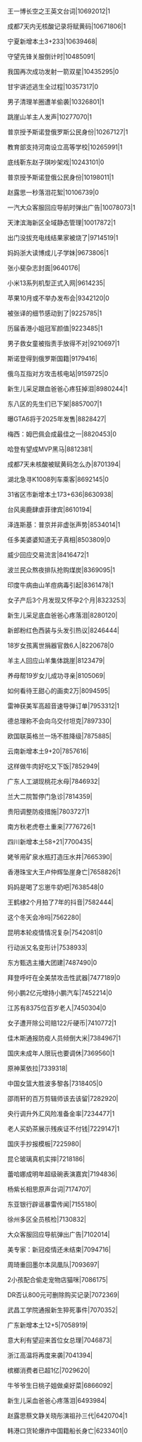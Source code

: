 王一博长空之王英文台词|10692012|1

成都7天内无核酸记录将赋黄码|10671806|1

宁夏新增本土3+233|10639468|

守望先锋关服倒计时|10485091|

我国再次成功发射一箭双星|10435295|0

甘宇讲述逃生全过程|10357317|0

男子清理羊圈遭羊偷袭|10326801|1

跳崖山羊主人发声|10277070|1

普京授予斯诺登俄罗斯公民身份|10267127|1

教育部支持河南设立高等学校|10265991|1

底线靳东赵子琪吵架戏|10243101|0

普京授予斯诺登俄公民身份|10198011|1

赵露思一秒落泪花絮|10106739|0

一汽大众客服回应导航时弹出广告|10078073|1

天津滨海新区全域静态管理|10017872|1

出门没拔充电线结果家被烧了|9714519|1

妈妈浙大读博成儿子学妹|9673806|1

张小斐杂志封面|9640176|

小米13系列机型正式入网|9614235|

苹果10月或不举办发布会|9342120|0

被张译的细节感动到了|9225785|1

历届香港小姐冠军颜值|9223485|1

男子救女童被指责手放得不对|9210697|1

斯诺登得到俄罗斯国籍|9179416|

俄乌互指对方攻击核电站|9159725|0

新生儿采足跟血爸爸心疼狂掉泪|8980244|1

东八区的先生们已下架|8857007|1

曝GTA6将于2025年发售|8828427|

梅西：姆巴佩会成最佳之一|8820453|0

哈登有望成MVP黑马|8812381|

成都7天未核酸被赋黄码怎么办|8701394|

湖北急寻K1008列车乘客|8692145|0

31省区市新增本土173+636|8630938|

台风奥鹿肆虐菲律宾|8610194|

泽连斯基：普京并非虚张声势|8534014|1

任多美婆婆知道无子真相|8503809|0

威少回应交易流言|8416472|1

波兰民众熬夜排队抢购煤炭|8369095|1

印度牛病由山羊痘病毒引起|8361478|1

女子产后3个月发现又怀孕2个月|8323253|

新生儿采足底血爸爸心疼落泪|8280120|

新郎粉红色西装与头发引热议|8246444|

18岁女孩离世捐器官救6人|8220678|0

羊主人回应山羊集体跳崖|8123479|

养母帮19岁女儿成功寻亲|8105069|

如何看待王甜心的画卖2万|8094595|

雷神获美军高超音速导弹订单|7953312|1

德总理称不会向乌交付坦克|7897330|

欧国联英格兰一场不胜降级|7875885|

云南新增本土9+20|7857616|

这样做牛肉好吃又下饭|7852949|

广东人工湖现桃花水母|7846932|

兰大二院暂停门急诊|7814359|

贵阳调整防疫措施|7803727|1

南方秋老虎卷土重来|7776726|1

四川新增本土58+21|7700435|

姥爷用矿泉水瓶打造压水井|7665390|

香港珠宝大王卢仲辉坠崖身亡|7658826|1

妈妈是喝了忘崽牛奶吧|7638548|0

王鹤棣2个月拍了7年的抖音|7582444|

这个冬天会冷吗|7562280|

昆明本轮疫情情况复杂|7542081|0

行动派又名变形计|7538933|

东方甄选主播大团建|7487490|0

拜登呼吁在全美禁攻击性武器|7477189|0

何小鹏2亿元增持小鹏汽车|7452214|0

江苏有8375位百岁老人|7450304|0

女子遭开除公司赔122斤硬币|7410772|1

佳木斯通报防疫人员倾倒大米|7384967|1

国庆未成年人限玩也要调休|7369560|1

原神莱依拉|7339318|

中国女篮大胜波多黎各|7318405|0

邵雨轩的百万剪辑师该去该留|7282920|

央行调升外汇风险准备金率|7234477|1

老人买奶茶展示残疾证不付钱|7229147|1

国庆手抄报模板|7225980|

昆仑玻璃真机实摔|7218186|

蕾哈娜成明年超级碗表演嘉宾|7194836|

杨紫长相思原声台词|7174707|

东亚银行辟谣暴雷传闻|7155180|

徐州多区全员核检|7130832|

大众客服回应导航弹出广告|7102014|

美专家：新冠疫情还未结束|7094716|

周琦重回墨尔本凤凰队|7093697|

2小孩配合偷走宠物店猫咪|7086175|

DR否认800元可删除购买记录|7072369|

武昌工学院通报新生猝死事件|7070352|

广东新增本土12+5|7058919|

意大利有望迎来首位女总理|7046873|

浙江高温将再度来袭|7041394|

槟榔消费者已超1亿|7029620|

牛爷爷生日桃子姐做桌好菜|6866092|

新生儿采血爸爸心疼落泪|6493984|

赵露思蔡文静关晓彤演祖孙三代|6420704|1

韩港口货轮爆炸中国籍船长身亡|6233401|0

